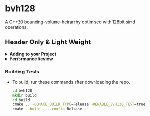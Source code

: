 # bvh128
A C++20 bounding-volume-heirarchy optimised with 128bit simd operations.

## Header Only & Light Weight

<details><summary><b>Adding to your Project</b></summary>

- Using CMake you can simply download it 
    _(this method means you dont need to compile it, unlike the fetch content module)._
    ```cmake
    file(MAKE_DIRECTORY "${CMAKE_BINARY_DIR}/_deps/bvh128")
    file(DOWNLOAD 
        "https://github.com/WillisMedwell/bvh128/releases/download/v0.1/bvh128.hpp"
        "${CMAKE_BINARY_DIR}/_deps/bvh128/bvh128.hpp"
        EXPECTED_HASH SHA256=e471cb629df17cbbfe405a8f42fd3f1cc1c8afc3c5b2debe699a144d084e82df
        TIMEOUT 5 TLS_VERIFY ON
    )
    target_include_directories(${CMAKE_PROJECT_NAME} PRIVATE "${CMAKE_BINARY_DIR}/_deps/")
    ```
- Alternatively, just copy the header and add it to your include path!

</details>

<details><summary><b>Performance Review</b></summary>

- In applications where the volumes are constantly updated and there are few queries, just use a contiguous array.
- However when doing many queries, a bvh128 offers performance gains.

    **bvh128 Performance**

    | Num of AABB | Time to build bvh128 | Time to query bvh128 | Time to Build and Query 1000 |
    | ----------- | -------------------- | -------------------- | ---------------------------- |
    | 500         | 100 us               | 0.25 us              | 350 us                       |
    | 1,000       | 200 us               | 0.30 us              | 500 us                       |
    | 10,000      | 2,500 us             | 0.75 us              | 3,250 us                     |
    | 100,000     | 30,000 us            | 1.00 us              | 31,000 us                    |
    | 1,000,000   | 315,000 us           | 4.50 us              | 319,500 us                   |

    **Control Performance** _(contiguous array using simd for a fair test)_

    | Num of AABB | Time to find within array | Time to find 1000 |
    | ----------- | ------------------------- | ----------------- |
    | 500         | 0.60 us                   | 600 us            |
    | 1,000       | 0.90 us                   | 900 us            |
    | 10,000      | 8.25 us                   | 8,250 us          |
    | 100,000     | 155.90 us                 | 155,900 us        |
    | 1,000,000   | 1513.75 us                | 1,513,750 us      |

</details>

### Building Tests
- To build, run these commands after downloading the repo.

    ```cmd
    cd bvh128
    mkdir build
    cd build
    cmake .. -DCMAKE_BUILD_TYPE=Release -DENABLE_BVH128_TEST=true
    cmake --build . --config Release
    ```





